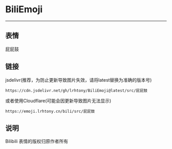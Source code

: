 # BiliEmoji
---
## 表情
屁屁鼓
## 链接
jsdelivr(推荐，为防止更新导致图片失效，请将latest替换为准确的版本号)
```
https://cdn.jsdelivr.net/gh/lrhtony/BiliEmoji@latest/src/屁屁鼓
```
或者使用Cloudflare(可能会因更新导致图片无法显示)
```
https://emoji.lrhtony.cn/bili/src/屁屁鼓
```
## 说明
Bilibili 表情的版权归原作者所有
